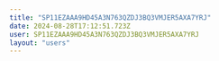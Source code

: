 ```yaml
---
title: "SP11EZAAA9HD45A3N763QZDJ3BQ3VMJER5AXA7YRJ"
date: 2024-08-28T17:12:51.723Z
user: SP11EZAAA9HD45A3N763QZDJ3BQ3VMJER5AXA7YRJ
layout: "users"
---
```

    